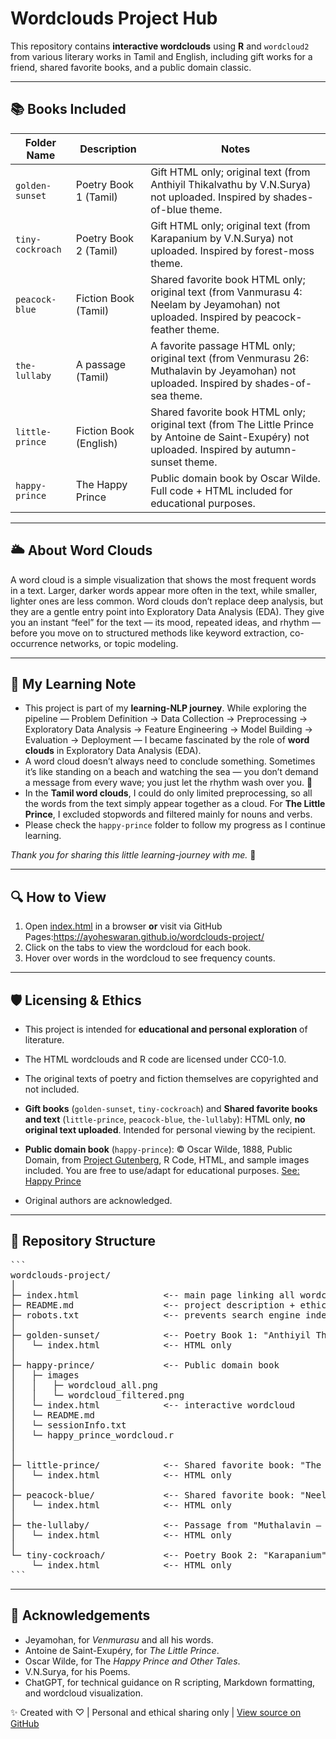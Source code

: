 # Wordclouds Project Hub

This repository contains **interactive wordclouds** using **R** and `wordcloud2` from various literary works in Tamil and English, including gift works for a friend, shared favorite books, and a public domain classic.

---

## 📚 Books Included

| Folder Name      | Description              | Notes |
|----------------------|-------------------------|-------|
| `golden-sunset`      | Poetry Book 1 (Tamil)  | Gift HTML only; original text (from Anthiyil Thikalvathu by V.N.Surya) not uploaded. Inspired by shades-of-blue theme. |
| `tiny-cockroach`     | Poetry Book 2 (Tamil)  | Gift HTML only; original text (from Karapanium by V.N.Surya) not uploaded. Inspired by forest-moss theme. |
| `peacock-blue`       | Fiction Book (Tamil)| Shared favorite book HTML only; original text (from Vanmurasu 4: Neelam by Jeyamohan) not uploaded. Inspired by peacock-feather theme. |
| `the-lullaby`        | A passage (Tamil)      | A favorite passage HTML only; original text (from Venmurasu 26: Muthalavin by Jeyamohan) not uploaded. Inspired by shades-of-sea theme. |
| `little-prince`  | Fiction Book (English) | Shared favorite book HTML only; original text (from The Little Prince by Antoine de Saint-Exupéry) not uploaded. Inspired by autumn-sunset theme. |
| `happy-prince`   | The Happy Prince       | Public domain book by Oscar Wilde. Full code + HTML included for educational purposes. |

---
## 🌥️ About Word Clouds

A word cloud is a simple visualization that shows the most frequent words in a text. Larger, darker words appear more often in the text, while smaller, lighter ones are less common. Word clouds don’t replace deep analysis, but they are a gentle entry point into Exploratory Data Analysis (EDA). They give you an instant “feel” for the text — its mood, repeated ideas, and rhythm — before you move on to structured methods like keyword extraction, co-occurrence networks, or topic modeling.

---
## 🌱 My Learning Note

- This project is part of my **learning-NLP journey**. While exploring the pipeline — Problem Definition → Data Collection → Preprocessing → Exploratory Data Analysis → Feature Engineering → Model Building → Evaluation → Deployment — I became fascinated by the role of **word clouds** in Exploratory Data Analysis (EDA).
- A word cloud doesn’t always need to conclude something. Sometimes it’s like standing on a beach and watching the sea — you don’t demand a message from every wave; you just let the rhythm wash over you. 🌊
- In the **Tamil word clouds**, I could do only limited preprocessing, so all the words from the text simply appear together as a cloud. For **The Little Prince**, I excluded stopwords and filtered mainly for nouns and verbs.
- Please check the `happy-prince` folder to follow my progress as I continue learning.  

*Thank you for sharing this little learning-journey with me.* 🌿

---

## 🔍 How to View

1. Open [index.html](index.html) in a browser **or** visit via GitHub Pages:https://ayoheswaran.github.io/wordclouds-project/
2. Click on the tabs to view the wordcloud for each book.  
3. Hover over words in the wordcloud to see frequency counts.

---

## 🛡 Licensing & Ethics

- This project is intended for **educational and personal exploration** of literature.
- The HTML wordclouds and R code are licensed under CC0-1.0.
- The original texts of poetry and fiction themselves are copyrighted and not included.

- **Gift books** (`golden-sunset`, `tiny-cockroach`) and **Shared favorite books and text** (`little-prince`, `peacock-blue`, `the-lullaby`): HTML only, **no original text uploaded**. Intended for personal viewing by the recipient.  
- **Public domain book** (`happy-prince`): © Oscar Wilde, 1888, Public Domain, from 
<a href="https://www.gutenberg.org/files/902/902-0.txt" target="_blank">Project Gutenberg</a>,
R Code, HTML, and sample images included. You are free to use/adapt for educational purposes. [See: Happy Prince ](happy-prince/) 
- Original authors are acknowledged.

---

## 📂 Repository Structure
<pre>```
wordclouds-project/
│
├─ index.html                <-- main page linking all wordclouds
├─ README.md                 <-- project description + ethics
├─ robots.txt                <-- prevents search engine indexing
│
├─ golden-sunset/            <-- Poetry Book 1: "Anthiyil Thikalvathu" by V.N.Surya
│   └─ index.html            <-- HTML only
│
├─ happy-prince/             <-- Public domain book
│   ├─ images 
│   │   ├─ wordcloud_all.png
│   │   └─ wordcloud_filtered.png
│   └─ index.html            <-- interactive wordcloud
│   └─ README.md            
│   └─ sessionInfo.txt 
│   └─ happy_prince_wordcloud.r 
│    
│
├─ little-prince/            <-- Shared favorite book: "The Little Prince" by Antoine de Saint-Exupéry
│   └─ index.html            <-- HTML only
│
├─ peacock-blue/             <-- Shared favorite book: "Neelam – Vanmurasu 4" by Jeyamohan
│   └─ index.html            <-- HTML only
│
├─ the-lullaby/              <-- Passage from "Muthalavin – Venmurasu 26" by Jeyamohan
│   └─ index.html            <-- HTML only
│
└─ tiny-cockroach/           <-- Poetry Book 2: "Karapanium" by V.N.Surya
    └─ index.html            <-- HTML only
```</pre>

---

## 🙏 Acknowledgements 

- Jeyamohan, for *Venmurasu* and all his words.
- Antoine de Saint-Exupéry, for *The Little Prince*.
- Oscar Wilde, for The *Happy Prince and Other Tales*.  
- V.N.Surya, for his Poems.  
- ChatGPT, for technical guidance on R scripting, Markdown formatting, and wordcloud visualization.



✨ Created with ♡ | Personal and ethical sharing only | [View source on GitHub](https://github.com/yourusername/wordclouds-project)



  

